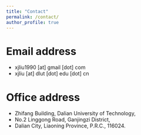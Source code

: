```yaml
---
title: "Contact"
permalink: /contact/
author_profile: true
---
```


# Email address
- xjliu1990 [at] gmail [dot] com
- xjliu [at] dlut [dot] edu [dot] cn

# Office address
- Zhifang Building, Dalian University of Technology,
- No.2 Linggong Road, Ganjingzi District,
- Dalian City, Liaoning Province, P.R.C., 116024.
